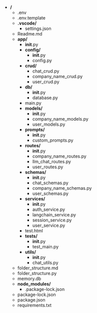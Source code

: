 - **/**
  - .env
  - .env.template
  - **.vscode/**
    - settings.json
  - Readme.md
  - **app/**
    - __init__.py
    - **config/**
      - __init__.py
      - config.py
    - **crud/**
      - chat_crud.py
      - company_name_crud.py
      - user_crud.py
    - **db/**
      - __init__.py
      - database.py
    - main.py
    - **models/**
      - __init__.py
      - company_name_models.py
      - user_models.py
    - **prompts/**
      - __init__.py
      - custom_prompts.py
    - **routes/**
      - __init__.py
      - company_name_routes.py
      - llm_chat_routes.py
      - user_routes.py
    - **schemas/**
      - __init__.py
      - chat_schemas.py
      - company_name_schemas.py
      - user_schemas.py
    - **services/**
      - __init__.py
      - auth_service.py
      - langchain_service.py
      - session_service.py
      - user_service.py
    - test.html
    - **tests/**
      - __init__.py
      - test_main.py
    - **utils/**
      - __init__.py
      - chat_utils.py
  - folder_structure.md
  - folder_structure.py
  - memory.db
  - **node_modules/**
    - .package-lock.json
  - package-lock.json
  - package.json
  - requirements.txt
